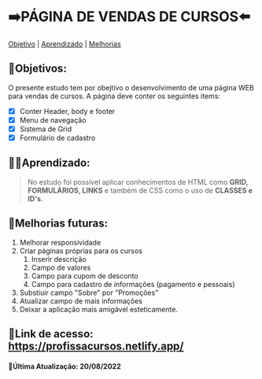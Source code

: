 # ➡️PÁGINA DE VENDAS DE CURSOS⬅️

[Objetivo](#Objetivo) |
[Aprendizado](#Aprendizado) |
[Melhorias](#Melhorias-futuras)

## 🎯Objetivos:
O presente estudo tem por obejtivo o desenvolvimento de uma página WEB para vendas de cursos. A página deve conter os seguintes items:

- [x] Conter Header, body e footer
- [x] Menu de navegação
- [x] Sistema de Grid
- [x] Formulário de cadastro

## 👨‍🏫Aprendizado:
> No estudo foi possível aplicar conhecimentos de HTML como **GRID, FORMULÁRIOS, LINKS** e também de CSS como o uso de **CLASSES e ID's**.

## 🚀Melhorias futuras:

1. Melhorar responsividade 
2. Criar páginas próprias para os cursos
    1. Inserir descrição
    2. Campo de valores
    3. Campo para cupom de desconto
    4. Campo para cadastro de informações (pagamento e pessoais)
3. Substiuir campo "Sobre" por "Promoções"
4. Atualizar campo de mais informações
5. Deixar a aplicação mais amigável esteticamente. 
## 🔗Link de acesso: **https://profissacursos.netlify.app/**
#### 🔄Última Atualização: 20/08/2022
  

